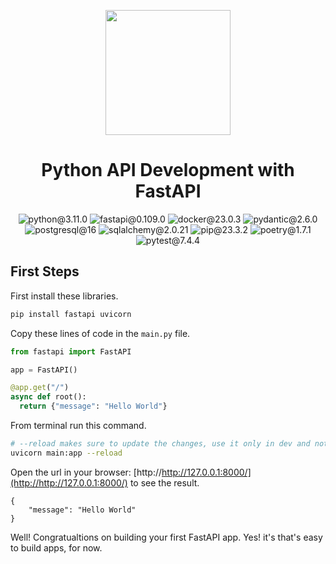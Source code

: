 <p align="center"><a href="https://fastapi.tiangolo.com/" target="_blank"><img src="https://fastapi.tiangolo.com/img/icon-white.svg" width=200px></a></p> 
<h1 align="center">Python API Development with FastAPI</h1>
<p align="center">
  <img src="https://img.shields.io/badge/python-3.11.0-yellow" alt="python@3.11.0">
  <img src="https://img.shields.io/badge/fastapi-0.109.0-lighgreen" alt="fastapi@0.109.0">
  <img src="https://img.shields.io/badge/docker-23.0.3-blue" alt="docker@23.0.3">
  <img src="https://img.shields.io/badge/pydantic-2.6.0-crimson" alt="pydantic@2.6.0">
  <img src="https://img.shields.io/badge/postgresql-16-lightblue" alt="postgresql@16">
  <img src="https://img.shields.io/badge/sqlachemy-2.0.21-red" alt="sqlalchemy@2.0.21">
  <img src="https://img.shields.io/badge/pip-23.3.2-moccasin" alt="pip@23.3.2">
  <img src="https://img.shields.io/badge/poetry-1.7.1-orange" alt="poetry@1.7.1">
  <img src="https://img.shields.io/badge/pytest-7.4.4-papayawhip" alt="pytest@7.4.4">
</p>

<h2 align="left">First Steps</h2>

First install these libraries.

```bash
pip install fastapi uvicorn
```

Copy these lines of code in the `main.py` file.

```python
from fastapi import FastAPI

app = FastAPI()

@app.get("/")
async def root():
  return {"message": "Hello World"}
```

From terminal run this command.

```bash
# --reload makes sure to update the changes, use it only in dev and not in production
uvicorn main:app --reload
```

Open the url in your browser: [http://http://127.0.0.1:8000/](http://http://127.0.0.1:8000/) to see the result.

```
{
    "message": "Hello World"
}
```

Well! Congratualtions on building your first FastAPI app. Yes! it's that's easy to build apps, for now.
